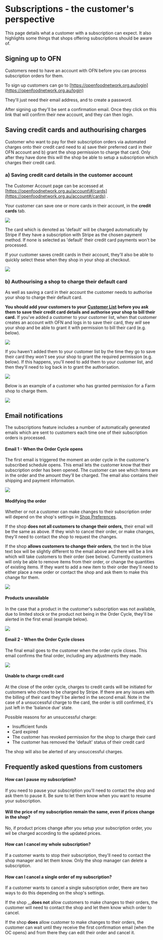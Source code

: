 # Subscriptions - the customer's perspective

This page details what a customer with a subscription can expect. It also highlights some things that shops offering subscriptions should be aware of.

## Signing up to OFN

Customers need to have an account with OFN before you can process subscription orders for them.

To sign up customers can go to [https://openfoodnetwork.org.au/login](https://openfoodnetwork.org.au/login)

They'll just need their email address, and to create a password. 

After signing up they'll be sent a confirmation email. Once they click on this link that will confirm their new account, and they can then login.

## Saving credit cards and authourising charges

Customer who want to pay for their subscription orders via automated charges onto their credit card need to a\) save their preferred card in their OFN account and b\) grant the shop permission to charge that card. Only after they have done this will the shop be able to setup a subscription which charges their credit card.

### a\) Saving credit card details in the customer account

The Customer Account page can be accessed at [https://openfoodnetwork.org.au/account\#/cards](https://openfoodnetwork.org.au/account#/cards) . 

Your customer can save one or more cards in their account, in the **credit cards** tab.

![](../../.gitbook/assets/image%20%2818%29.png)

The card which is denoted as 'default' will be charged automatically by Stripe if they have a subscription with Stripe as the chosen payment method. If none is selected as 'default' their credit card payments won't be processed.

If your customer saves credit cards in their account, they'll also be able to quickly select these when they shop in your shop at checkout.

![](../../.gitbook/assets/image%20%283%29.png)

### **b\) Authourising a shop to charge their default card**

As well as saving a card in their account the customer needs to authorise your shop to charge their default card.

**You should add your customers to your** [**Customer List**](../shop-setup/customers.md) **before you ask them to save their credit card details and authorise your shop to bill their card.** If you've added a customer to your customer list, when that customer creates an account with OFN and logs in to save their card, they _will_ see your shop and be able to grant it with permission to bill their card \(e.g. below\). 

![](../../.gitbook/assets/image%20%2824%29.png)

If you haven't added them to your customer list by the time they go to save their card they _won't_ see your shop to grant the required permission \(e.g. below\). If this happens, you'll need to add them to your customer list, and then they'll need to log back in to grant the authorisation. 

![](../../.gitbook/assets/image%20%2814%29.png)

Below is an example of a customer who has granted permission for a Farm shop to charge them.

![](../../.gitbook/assets/image%20%2815%29.png)

## Email notifications

The subscriptions feature includes a number of automatically generated emails which are sent to customers each time one of their subscription orders is processed.

#### Email 1 - When the Order Cycle opens

The first email is triggered the moment an order cycle in the customer's subscribed schedule opens. This email lets the customer know that their subscription order has been opened. The customer can see which items are in the order and the amount they'll be charged. The email also contains their shipping and payment information.

![](../../.gitbook/assets/image%20%284%29.png)

#### Modifying the order

Whether or not a customer can make changes to their subscription order will depend on the shop's settings in [Shop Preferences](../../basic-features/enterprise-settings.md#shop-preferences).

If the shop **does not all customers to change their orders,** their email will be the same as above. If they wish to cancel their order, or make changes, they'll need to contact the shop to request the changes.

If the shop **allows customers to change their orders**, the text in the blue text box will be slightly different to the email above and there will be a link which will take customers to their order \(see below\). Currently customers will only be able to remove items from their order, or change the quantities of existing items. If they want to add a new item to their order they'll need to either place a new order or contact the shop and ask them to make this change for them.

![](../../.gitbook/assets/image%20%2811%29.png)

#### Products unavailable

In the case that a product in the customer's subscription was not available, due to limited stock or the product not being in the Order Cycle, they'll be alerted in the first email \(example below\).

![](../../.gitbook/assets/image%20%2816%29.png)

#### Email 2 - When the Order Cycle closes

The final email goes to the customer when the order cycle closes. This email confirms the final order, including any adjustments they made. 

![](../../.gitbook/assets/image%20%2810%29.png)

#### Unable to charge credit card

At the close of the order cycle, charges to credit cards will be initiated for customers who chose to be charged by Stripe. If there are any issues with the billing of their card they'll be alerted in the second email. Note in the case of a unsuccessful charge to the card, the order is still confirmed, it's just left in the 'balance due' state.

Possible reasons for an unsuccessful charge:

* Insufficient funds
* Card expired
* The customer has revoked permission for the shop to charge their card
* The customer has removed the 'default' status of their credit card

The shop will also be alerted of any unsuccessful charges.

## Frequently asked questions from customers

#### How can I pause my subscription?

If you need to pause your subscription you'll need to contact the shop and ask them to pause it. Be sure to let them know when you want to resume your subscription.

#### Will the price of my subscription remain the same, even if prices change in the shop?

No, if product prices change after you setup your subscription order, you wil be charged according to the updated prices.

#### How can I cancel my whole subscription?

If a customer wants to stop their subscription, they'll need to contact the shop manager and let them know. Only the shop manager can delete a subscription.

#### How can I cancel a single order of my subscription?

If a customer wants to cancel a single subscription order, there are two ways to do this depending on the shop's settings. 

If the shop __**does not** allow customers to make changes to their orders, the customer will need to contact the shop and let them know which order to cancel. 

If the shop **does** allow customer to make changes to their orders, the customer can wait until they receive the first confirmation email \(when the OC opens\) and from there they can edit their order and cancel it.

